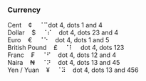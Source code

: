 ### Currency

Cent&nbsp;&nbsp;&nbsp;&nbsp;¢&nbsp;&nbsp;&nbsp;&nbsp;&#x2808;&#x2809;dot 4, dots 1 and 4  
Dollar&nbsp;&nbsp;&nbsp;&nbsp;$&nbsp;&nbsp;&nbsp;&nbsp;&#x2808;&#x280e;&nbsp;&nbsp;&nbsp;&nbsp;dot 4, dots 23 and 4  
Euro&nbsp;&nbsp;&nbsp;&nbsp;€&nbsp;&nbsp;&nbsp;&nbsp;&#x2808;&#x2811;&nbsp;&nbsp;&nbsp;&nbsp;dot 4, dots 1 and 5  
British Pound&nbsp;&nbsp;&nbsp;&nbsp;£&nbsp;&nbsp;&nbsp;&nbsp;&#x2808;&#x2807;&nbsp;&nbsp;&nbsp;&nbsp;dot 4, dots 123  
Franc&nbsp;&nbsp;&nbsp;&nbsp;₣&nbsp;&nbsp;&nbsp;&nbsp;&#x2808;&#x280b;&nbsp;&nbsp;&nbsp;&nbsp;dot 4, dots 12 and 4  
Naira&nbsp;&nbsp;&nbsp;&nbsp;₦&nbsp;&nbsp;&nbsp;&nbsp;&#x2808;&#x281d;&nbsp;&nbsp;&nbsp;&nbsp;dot 4, dots 13 and 45  
Yen / Yuan&nbsp;&nbsp;&nbsp;&nbsp;¥&nbsp;&nbsp;&nbsp;&nbsp;&#x2808;&#x283d;&nbsp;&nbsp;&nbsp;&nbsp;dot 4, dots 13 and 456
